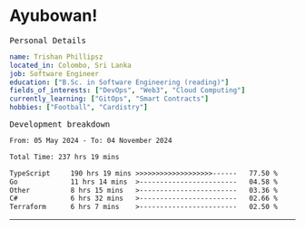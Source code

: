 # Ayubowan!

<samp>Personal Details</samp>

```yaml
name: Trishan Phillipsz
located_in: Colombo, Sri Lanka
job: Software Engineer
education: ["B.Sc. in Software Engineering (reading)"]
fields_of_interests: ["DevOps", "Web3", "Cloud Computing"]
currently_learning: ["GitOps", "Smart Contracts"]
hobbies: ["Football", "Cardistry"]
```

<samp>Development breakdown</samp>

<!--START_SECTION:waka-->

```txt
From: 05 May 2024 - To: 04 November 2024

Total Time: 237 hrs 19 mins

TypeScript     190 hrs 19 mins >>>>>>>>>>>>>>>>>>>------   77.50 %
Go             11 hrs 14 mins  >------------------------   04.58 %
Other          8 hrs 15 mins   >------------------------   03.36 %
C#             6 hrs 32 mins   >------------------------   02.66 %
Terraform      6 hrs 7 mins    >------------------------   02.50 %
```

<!--END_SECTION:waka-->

---
